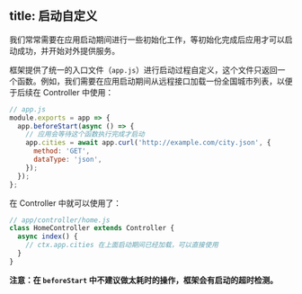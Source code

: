 title: 启动自定义
---

我们常常需要在应用启动期间进行一些初始化工作，等初始化完成后应用才可以启动成功，并开始对外提供服务。

框架提供了统一的入口文件（`app.js`）进行启动过程自定义，这个文件只返回一个函数。例如，我们需要在应用启动期间从远程接口加载一份全国城市列表，以便于后续在 Controller 中使用：

```js
// app.js
module.exports = app => {
  app.beforeStart(async () => {
    // 应用会等待这个函数执行完成才启动
    app.cities = await app.curl('http://example.com/city.json', {
      method: 'GET',
      dataType: 'json',
    });
  });
};
```

在 Controller 中就可以使用了：

```js
// app/controller/home.js
class HomeController extends Controller {
  async index() {
    // ctx.app.cities 在上面启动期间已经加载，可以直接使用
  }
}
```

**注意：在 `beforeStart` 中不建议做太耗时的操作，框架会有启动的超时检测。**
